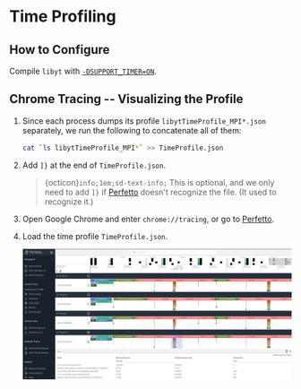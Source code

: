# Time Profiling

## How to Configure

Compile `libyt` with [`-DSUPPORT_TIMER=ON`](../how-to-install.md#-dsupport_timer).

## Chrome Tracing -- Visualizing the Profile
1. Since each process dumps its profile `libytTimeProfile_MPI*.json` separately, we run the following to concatenate all of them:
   ```bash
   cat `ls libytTimeProfile_MPI*` >> TimeProfile.json
   ```
2. Add `]}` at the end of `TimeProfile.json`.
   > {octicon}`info;1em;sd-text-info;` This is optional, and we only need to add `]}` if [Perfetto](https://ui.perfetto.dev/) doesn't recognize the file. (It used to recognize it.)
3. Open Google Chrome and enter `chrome://tracing`, or go to [Perfetto](https://ui.perfetto.dev/).
4. Load the time profile `TimeProfile.json`.
   
   ![](../_static/img/TracingTimeProfile.png)
